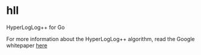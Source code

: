 hll
===

HyperLogLog++ for Go 

For more information about the HyperLogLog++ algorithm, read the Google  whitepaper [here](http://static.googleusercontent.com/media/research.google.com/en/us/pubs/archive/40671.pdf)
